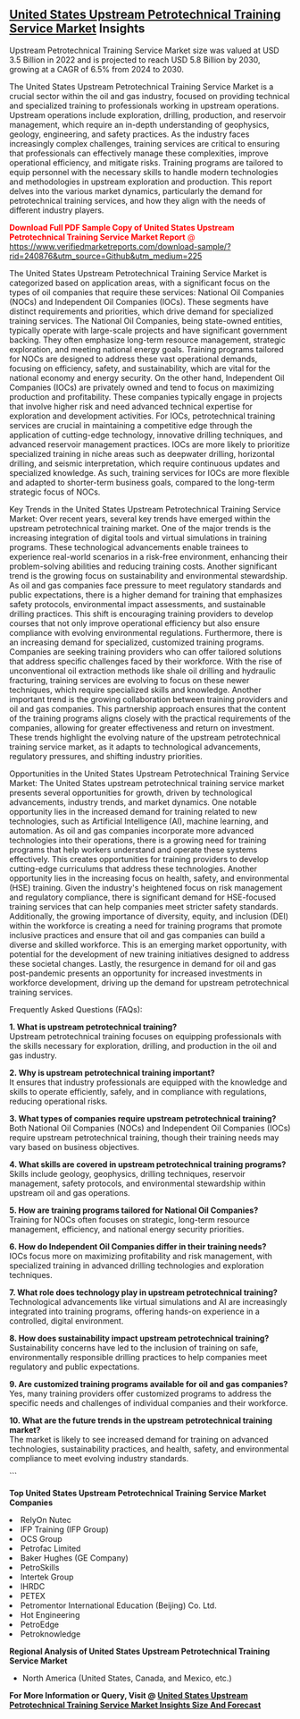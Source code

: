 <h2><a href="https://www.verifiedmarketreports.com/download-sample/?rid=240876&amp;utm_source=Github&amp;utm_medium=225" target="_blank">United States Upstream Petrotechnical Training Service Market</a> Insights</h2><p>Upstream Petrotechnical Training Service Market size was valued at USD 3.5 Billion in 2022 and is projected to reach USD 5.8 Billion by 2030, growing at a CAGR of 6.5% from 2024 to 2030.</p><p> <p>The United States Upstream Petrotechnical Training Service Market is a crucial sector within the oil and gas industry, focused on providing technical and specialized training to professionals working in upstream operations. Upstream operations include exploration, drilling, production, and reservoir management, which require an in-depth understanding of geophysics, geology, engineering, and safety practices. As the industry faces increasingly complex challenges, training services are critical to ensuring that professionals can effectively manage these complexities, improve operational efficiency, and mitigate risks. Training programs are tailored to equip personnel with the necessary skills to handle modern technologies and methodologies in upstream exploration and production. This report delves into the various market dynamics, particularly the demand for petrotechnical training services, and how they align with the needs of different industry players. <p><span class=""><span style="color: #ff0000;"><strong>Download Full PDF Sample Copy of United States Upstream Petrotechnical Training Service Market Report</strong> @ </span><a href="https://www.verifiedmarketreports.com/download-sample/?rid=240876&amp;utm_source=Github&amp;utm_medium=225" target="_blank">https://www.verifiedmarketreports.com/download-sample/?rid=240876&amp;utm_source=Github&amp;utm_medium=225</a></span></p></p> <p>The United States Upstream Petrotechnical Training Service Market is categorized based on application areas, with a significant focus on the types of oil companies that require these services: National Oil Companies (NOCs) and Independent Oil Companies (IOCs). These segments have distinct requirements and priorities, which drive demand for specialized training services. The National Oil Companies, being state-owned entities, typically operate with large-scale projects and have significant government backing. They often emphasize long-term resource management, strategic exploration, and meeting national energy goals. Training programs tailored for NOCs are designed to address these vast operational demands, focusing on efficiency, safety, and sustainability, which are vital for the national economy and energy security. On the other hand, Independent Oil Companies (IOCs) are privately owned and tend to focus on maximizing production and profitability. These companies typically engage in projects that involve higher risk and need advanced technical expertise for exploration and development activities. For IOCs, petrotechnical training services are crucial in maintaining a competitive edge through the application of cutting-edge technology, innovative drilling techniques, and advanced reservoir management practices. IOCs are more likely to prioritize specialized training in niche areas such as deepwater drilling, horizontal drilling, and seismic interpretation, which require continuous updates and specialized knowledge. As such, training services for IOCs are more flexible and adapted to shorter-term business goals, compared to the long-term strategic focus of NOCs.</p> <p>Key Trends in the United States Upstream Petrotechnical Training Service Market: Over recent years, several key trends have emerged within the upstream petrotechnical training market. One of the major trends is the increasing integration of digital tools and virtual simulations in training programs. These technological advancements enable trainees to experience real-world scenarios in a risk-free environment, enhancing their problem-solving abilities and reducing training costs. Another significant trend is the growing focus on sustainability and environmental stewardship. As oil and gas companies face pressure to meet regulatory standards and public expectations, there is a higher demand for training that emphasizes safety protocols, environmental impact assessments, and sustainable drilling practices. This shift is encouraging training providers to develop courses that not only improve operational efficiency but also ensure compliance with evolving environmental regulations. Furthermore, there is an increasing demand for specialized, customized training programs. Companies are seeking training providers who can offer tailored solutions that address specific challenges faced by their workforce. With the rise of unconventional oil extraction methods like shale oil drilling and hydraulic fracturing, training services are evolving to focus on these newer techniques, which require specialized skills and knowledge. Another important trend is the growing collaboration between training providers and oil and gas companies. This partnership approach ensures that the content of the training programs aligns closely with the practical requirements of the companies, allowing for greater effectiveness and return on investment. These trends highlight the evolving nature of the upstream petrotechnical training service market, as it adapts to technological advancements, regulatory pressures, and shifting industry priorities.</p> <p>Opportunities in the United States Upstream Petrotechnical Training Service Market: The United States upstream petrotechnical training service market presents several opportunities for growth, driven by technological advancements, industry trends, and market dynamics. One notable opportunity lies in the increased demand for training related to new technologies, such as Artificial Intelligence (AI), machine learning, and automation. As oil and gas companies incorporate more advanced technologies into their operations, there is a growing need for training programs that help workers understand and operate these systems effectively. This creates opportunities for training providers to develop cutting-edge curriculums that address these technologies. Another opportunity lies in the increasing focus on health, safety, and environmental (HSE) training. Given the industry's heightened focus on risk management and regulatory compliance, there is significant demand for HSE-focused training services that can help companies meet stricter safety standards. Additionally, the growing importance of diversity, equity, and inclusion (DEI) within the workforce is creating a need for training programs that promote inclusive practices and ensure that oil and gas companies can build a diverse and skilled workforce. This is an emerging market opportunity, with potential for the development of new training initiatives designed to address these societal changes. Lastly, the resurgence in demand for oil and gas post-pandemic presents an opportunity for increased investments in workforce development, driving up the demand for upstream petrotechnical training services.</p> <p>Frequently Asked Questions (FAQs):</p> <p><strong>1. What is upstream petrotechnical training?</strong><br>Upstream petrotechnical training focuses on equipping professionals with the skills necessary for exploration, drilling, and production in the oil and gas industry.</p> <p><strong>2. Why is upstream petrotechnical training important?</strong><br>It ensures that industry professionals are equipped with the knowledge and skills to operate efficiently, safely, and in compliance with regulations, reducing operational risks.</p> <p><strong>3. What types of companies require upstream petrotechnical training?</strong><br>Both National Oil Companies (NOCs) and Independent Oil Companies (IOCs) require upstream petrotechnical training, though their training needs may vary based on business objectives.</p> <p><strong>4. What skills are covered in upstream petrotechnical training programs?</strong><br>Skills include geology, geophysics, drilling techniques, reservoir management, safety protocols, and environmental stewardship within upstream oil and gas operations.</p> <p><strong>5. How are training programs tailored for National Oil Companies?</strong><br>Training for NOCs often focuses on strategic, long-term resource management, efficiency, and national energy security priorities.</p> <p><strong>6. How do Independent Oil Companies differ in their training needs?</strong><br>IOCs focus more on maximizing profitability and risk management, with specialized training in advanced drilling technologies and exploration techniques.</p> <p><strong>7. What role does technology play in upstream petrotechnical training?</strong><br>Technological advancements like virtual simulations and AI are increasingly integrated into training programs, offering hands-on experience in a controlled, digital environment.</p> <p><strong>8. How does sustainability impact upstream petrotechnical training?</strong><br>Sustainability concerns have led to the inclusion of training on safe, environmentally responsible drilling practices to help companies meet regulatory and public expectations.</p> <p><strong>9. Are customized training programs available for oil and gas companies?</strong><br>Yes, many training providers offer customized programs to address the specific needs and challenges of individual companies and their workforce.</p> <p><strong>10. What are the future trends in the upstream petrotechnical training market?</strong><br>The market is likely to see increased demand for training on advanced technologies, sustainability practices, and health, safety, and environmental compliance to meet evolving industry standards.</p> ```</p><p><strong>Top United States Upstream Petrotechnical Training Service Market Companies</strong></p><div data-test-id=""><p><li>RelyOn Nutec</li><li> IFP Training (IFP Group)</li><li> OCS Group</li><li> Petrofac Limited</li><li> Baker Hughes (GE Company)</li><li> PetroSkills</li><li> Intertek Group</li><li> IHRDC</li><li> PETEX</li><li> Petromentor International Education (Beijing) Co. Ltd.</li><li> Hot Engineering</li><li> PetroEdge</li><li> Petroknowledge</li></p><div><strong>Regional Analysis of&nbsp;United States Upstream Petrotechnical Training Service Market</strong></div><ul><li dir="ltr"><p dir="ltr">North America&nbsp;(United States, Canada, and Mexico, etc.)</p></li></ul><p><strong>For More Information or Query, Visit @&nbsp;</strong><strong><a href="https://www.verifiedmarketreports.com/product/upstream-petrotechnical-training-service-market/?utm_source=Github&amp;utm_medium=225" target="_blank">United States Upstream Petrotechnical Training Service Market Insights Size And Forecast</a></strong></p></div>
